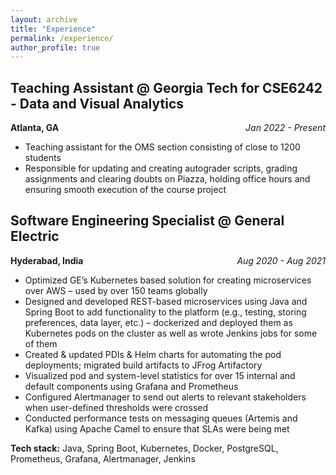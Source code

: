 ```yaml
---
layout: archive
title: "Experience"
permalink: /experience/
author_profile: true
---
```

## Teaching Assistant @ Georgia Tech for CSE6242 - Data and Visual Analytics
<p style="text-align:left;">
    <b>Atlanta, GA</b>
    <span style="float:right;">
        <i>Jan 2022 - Present</i>
    </span>
</p>

- Teaching assistant for the OMS section consisting of close to 1200 students
- Responsible for updating and creating autograder scripts, grading assignments and clearing doubts on Piazza, holding office hours and ensuring smooth execution of the course project
## Software Engineering Specialist @ General Electric
<p style="text-align:left;">
    <b>Hyderabad, India</b>
    <span style="float:right;">
        <i>Aug 2020 - Aug 2021</i>
    </span>
</p>

- Optimized GE’s Kubernetes based solution for creating microservices over AWS – used by over 150 teams globally
- Designed and developed REST-based microservices using Java and Spring Boot to add functionality to the platform (e.g., 
testing, storing preferences, data layer, etc.) – dockerized and deployed them as Kubernetes pods on the cluster as well as wrote Jenkins jobs for some of them
- Created & updated PDIs & Helm charts for automating the pod deployments; migrated build artifacts to JFrog Artifactory
- Visualized pod and system-level statistics for over 15 internal and default components using Grafana and Prometheus
- Configured Alertmanager to send out alerts to relevant stakeholders when user-defined thresholds were crossed
- Conducted performance tests on messaging queues (Artemis and Kafka) using Apache Camel to ensure that SLAs were being met

**Tech stack:** Java, Spring Boot, Kubernetes, Docker, PostgreSQL, Prometheus, Grafana, Alertmanager, Jenkins